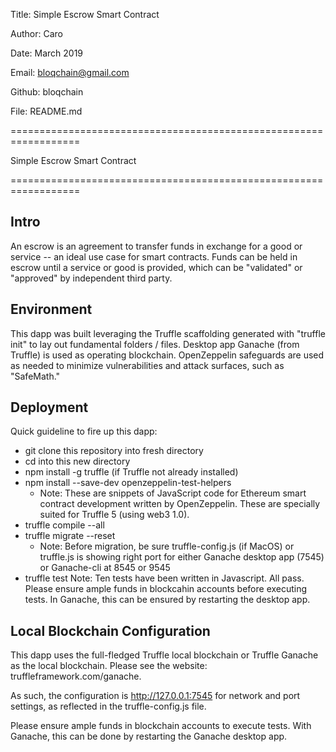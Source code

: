 
Title:  Simple Escrow Smart Contract

Author: Caro

Date:   March 2019

Email:  bloqchain@gmail.com

Github: bloqchain

File:   README.md

==================================================================
	
 Simple Escrow Smart Contract

==================================================================


## Intro ##

An escrow is an agreement to transfer funds in exchange for a good or service -- an ideal use case for smart contracts. Funds can be held in escrow until a service or good is provided, which can be "validated" or "approved" by independent third party.


## Environment ##

This dapp was built leveraging the Truffle scaffolding generated with "truffle init" to lay out fundamental folders / files.  Desktop app Ganache (from Truffle) is used as operating blockchain.  OpenZeppelin safeguards are used as needed to minimize vulnerabilities and attack surfaces, such as "SafeMath."


## Deployment ##

Quick guideline to fire up this dapp:

  * git clone this repository into fresh directory
  * cd into this new directory	
  * npm install -g truffle 	(if Truffle not already installed)
  * npm install --save-dev openzeppelin-test-helpers
    - Note:  These are snippets of JavaScript code for Ethereum smart contract 
      development written by OpenZeppelin.  These are specially suited for Truffle 5 
      (using web3 1.0). 
  * truffle compile --all
  * truffle migrate --reset
    - Note: Before migration, be sure truffle-config.js (if MacOS) 
      or truffle.js is showing right port for either Ganache desktop 
      app (7545) or Ganache-cli at 8545 or 9545
  * truffle test
      Note: Ten tests have been written in Javascript.  All pass.  Please ensure ample funds in blockcahin accounts before executing tests.  In Ganache, this can be ensured by restarting the desktop app.


## Local Blockchain Configuration ##

This dapp uses the full-fledged Truffle local blockchain or Truffle Ganache as the local blockchain.  Please see the website:  truffleframework.com/ganache.

As such, the configuration is http://127.0.0.1:7545 for network and port settings, as reflected in the truffle-config.js file.

Please ensure ample funds in blockchain accounts to execute tests.  With Ganache, this can be done by restarting the Ganache desktop app.



